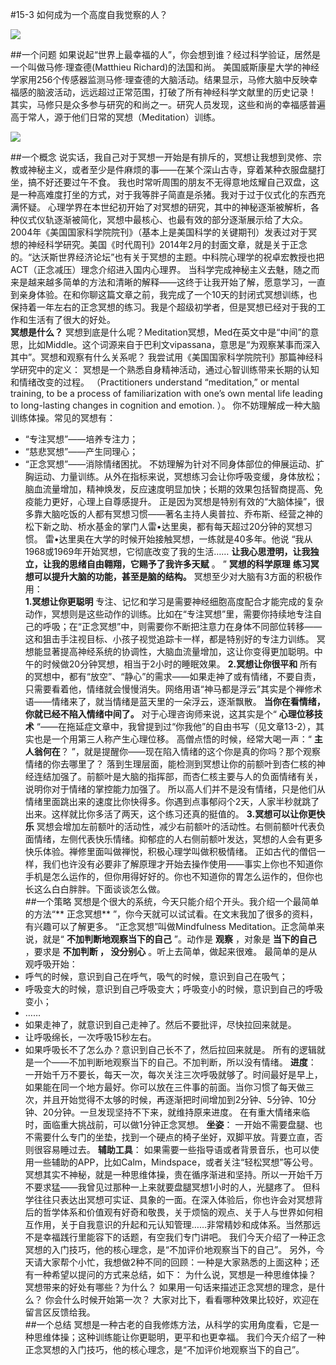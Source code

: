 #15-3 如何成为一个高度自我觉察的人？

![](./_image/img_1534.jpg)

##一个问题
如果说起“世界上最幸福的人”，你会想到谁？经过科学验证，居然是一个叫做马修·理查德(Matthieu Richard)的法国和尚。
美国威斯康星大学的神经学家用256个传感器监测马修·理查德的大脑活动。结果显示，马修大脑中反映幸福感的脑波活动，远远超过正常范围，打破了所有神经科学文献里的历史记录！
其实，马修只是众多参与研究的和尚之一。研究人员发现，这些和尚的幸福感普遍高于常人，源于他们日常的冥想（Meditation）训练。    

![](./_image/img_1535.jpg)

##一个概念
说实话，我自己对于冥想一开始是有排斥的，冥想让我想到灵修、宗教或神秘主义，或者至少是件麻烦的事——在某个深山古寺，穿着某种衣服盘腿打坐，搞不好还要过午不食。
我也时常听周围的朋友不无得意地炫耀自己双盘，这是一种高难度打坐的方式，对于我等胖子简直是杀猪。我对于过于仪式化的东西充满怀疑。
心理学界在本世纪初开始了对冥想的研究，其中的神秘逐渐被解析，各种仪式仪轨逐渐被简化，冥想中最核心、也最有效的部分逐渐展示给了大众。
2004年《美国国家科学院院刊》（基本上是美国科学的关键期刊）发表过对于冥想的神经科学研究。美国《时代周刊》2014年2月的封面文章，就是关于正念的。“达沃斯世界经济论坛”也有关于冥想的主题。中科院心理学的祝卓宏教授也把ACT（正念减压）理念介绍进入国内心理界。
当科学完成神秘主义去魅，随之而来是越来越多简单的方法和清晰的解释——这终于让我开始了解，愿意学习，一直到亲身体验。在和你聊这篇文章之前，我完成了一个10天的封闭式冥想训练，也保持着一年左右的正念冥想的练习。我是个超级初学者，但是冥想已经对于我的工作和生活有了很大的好处。    
**冥想是什么？**
冥想到底是什么呢？Meditation冥想，Med在英文中是“中间”的意思，比如Middle。这个词源来自于巴利文vipassana，意思是“为观察某事而深入其中”。冥想和观察有什么关系呢？
我尝试用《美国国家科学院院刊》那篇神经科学研究中的定义： 冥想是一个熟悉自身精神活动，通过心智训练带来长期的认知和情绪改变的过程。 （Practitioners understand “meditation,” or mental training, to be a process of familiarization with one’s own mental life leading to long-lasting changes in cognition and emotion. ）。
你不妨理解成一种大脑训练体操。常见的冥想有：
- “专注冥想”——培养专注力；
- “慈悲冥想”——产生同理心；
- “正念冥想”——消除情绪困扰。 
不妨理解为针对不同身体部位的伸展运动、扩胸运动、力量训练。从外在指标来说，冥想练习会让你呼吸变缓，身体放松；脑血流量增加，精神焕发，反应速度明显加快；长期的效果包括智商提高、免疫能力更好，心理上自尊感提升。
正是因为冥想是特别有效的“大脑体操”，很多靠大脑吃饭的人都有冥想习惯——著名主持人奥普拉、乔布斯、经营之神的松下新之助、桥水基金的掌门人雷•达里奥，都有每天超过20分钟的冥想习惯。
雷•达里奥在大学的时候开始接触冥想，一练就是40多年。他说 “我从1968或1969年开始冥想，它彻底改变了我的生活…… **让我心思澄明，让我独立，让我的思绪自由翱翔，它赐予了我许多天赋** 。 ”
**冥想的科学原理**
**练习冥想可以提升大脑的功能，甚至是脑的结构。** 冥想至少对大脑有3方面的积极作用：    
**1.冥想让你更聪明**
专注、记忆和学习是需要神经细胞高度配合才能完成的复杂动作，冥想则是这些动作的训练。比如在“专注冥想”里，需要你持续地专注自己的呼吸；在“正念冥想”中，则需要你不断把注意力在身体不同部位转移——这和狙击手注视目标、小孩子视觉追踪卡一样，都是特别好的专注力训练。
冥想能显著提高神经系统的协调性，大脑血流量增加，这让你变得更加聪明。中午的时候做20分钟冥想，相当于2小时的睡眠效果。
**2.冥想让你很平和**
所有的冥想中，都有“放空”、“静心”的需求——如果走神了或有情绪，不要自责，只需要看着他，情绪就会慢慢消失。网络用语“神马都是浮云”其实是个禅修术语——情绪来了，就当情绪是蓝天里的一朵浮云，逐渐飘散。
**当你在看情绪，你就已经不陷入情绪中间了。**
对于心理咨询师来说，这其实是个“ **心理位移技术** “——在拖延症文章中，我曾提到过“你我他”的自由书写（见文章13-2），其实也是一个用第三人称产生心理位移。
高僧点悟的时候，经常大喝一声：“ **主人翁何在**？ ”，就是提醒你——现在陷入情绪的这个你是真的你吗？那个观察情绪的你去哪里了？
落到生理层面，能检测到冥想让你的前额叶到杏仁核的神经连结加强了。前额叶是大脑的指挥部，而杏仁核主要与人的负面情绪有关，说明你对于情绪的掌控能力加强了。
所以高人们并不是没有情绪，只是他们从情绪里面跳出来的速度比你快得多。你遇到点事郁闷个2天，人家半秒就跳了出来。这样就比你多活了两天，这个练习还真的挺值的。
**3.冥想可以让你更快乐**
冥想会增加左前额叶的活动性，减少右前额叶的活动性。右侧前额叶代表负面情绪，左侧代表快乐情绪。抑郁症的人右侧前额叶发达，冥想的人会有更多快乐体验。禅修里面叫做禅悦，积极心理学叫做积极情绪。
正如古代的僧侣一样，我们也许没有必要非了解原理才开始去操作使用——事实上你也不知道你手机是怎么运作的，但你用得好好的。你也不知道你的胃怎么运作的，但你也长这么白白胖胖。下面谈谈怎么做。    
##一个策略
冥想是个很大的系统，今天只能介绍个开头。我介绍一个最简单的方法“** 正念冥想** ”，你今天就可以试试看。在文末我加了很多的资料，有兴趣可以了解更多。
“正念冥想”叫做Mindfulness Meditation。正念简单来说，就是“ **不加判断地观察当下的自己** ”。动作是 **观察** ，对象是 **当下的自己** ，要求是 **不加判断 ， 没分别心** 。听上去简单，做起来很难。
最简单的是从观呼吸开始：
- 呼气的时候，意识到自己在呼气，吸气的时候，意识到自己在吸气；
- 呼吸变大的时候，意识到自己呼吸变大；呼吸变小的时候，意识到自己的呼吸变小；
- ……
- 如果走神了，就意识到自己走神了。然后不要批评，尽快拉回来就是。
- 让呼吸绵长，一次呼吸15秒左右。
- 如果呼吸长不了怎么办？意识到自己长不了，然后拉回来就是。 
所有的逻辑就是一个——不加判断地观察当下的自己。不加判断，所以没有情绪。
**进度**： 一开始千万不要长，每天一次，每次关注三次呼吸就够了。时间最好是早上，如果能在同一个地方最好。你可以放在三件事的前面。当你习惯了每天做三次，并且开始觉得不太够的时候，再逐渐把时间增加到2分钟、5分钟、10分钟、20分钟。一旦发现坚持不下来，就维持原来进度。
在有重大情绪来临时，面临重大挑战前，可以做1分钟正念冥想。
**坐姿**： 一开始不需要盘腿、也不需要什么专门的坐垫，找到一个硬点的椅子坐好，双脚平放。背要立直，否则很容易睡过去。
**辅助工具**： 如果需要一些指导语或者背景音乐，也可以使用一些辅助的APP，比如Calm，Mindspace，或者关注“轻松冥想”等公号。
冥想其实不神秘，就是一种思维体操，贵在循序渐进和坚持。所以一开始千万不要求猛——我曾见过那种一上来就要盘腿冥想1小时的人，光腿疼了。
但科学往往只表达出冥想可实证、具象的一面。在深入体验后，你也许会对冥想背后的哲学体系和价值观有好奇和敬畏，关于烦恼的观点、关于人与世界如何相互作用，关于自我意识的升起和元认知管理……非常精妙和成体系。当然那远不是幸福践行里能容下的话题，有空我们专门讲吧。
我们今天介绍了一种正念冥想的入门技巧，他的核心理念，是“不加评价地观察当下的自己”。
另外，今天请大家帮个小忙，我想做2种不同的回顾：一种是大家熟悉的上面这种；还有一种希望以提问的方式来总结，如下：
为什么说，冥想是一种思维体操？
冥想带来的好处有哪些？为什么？
如果用一句话来描述正念冥想的理念，是什么？
你会什么时候开始第一次？
大家对比下，看看哪种效果比较好，欢迎在留言区反馈给我。    
##一个总结
冥想是一种古老的自我修炼方法，从科学的实用角度看，它是一种思维体操；这种训练能让你更聪明，更平和也更幸福。
我们今天介绍了一种正念冥想的入门技巧，他的核心理念，是“不加评价地观察当下的自己”。